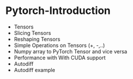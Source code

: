 # Pytorch-Introduction
* Tensors
* Slicing Tensors
* Reshaping Tensors
* Simple Operations on Tensors (+, -,..)
* Numpy array to PyTorch Tensor and vice versa
* Performance with With CUDA support
* Autodiff
* Autodiff example
